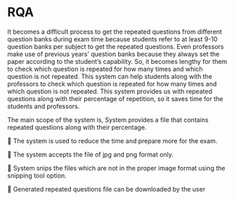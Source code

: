 # RQA
It becomes a difficult process to get the repeated questions from different question banks during exam time because students refer to at least 9-10 question banks per subject to get the repeated questions. Even professors make use of previous years' question banks because they always set the paper according to the student’s capability. So, it becomes lengthy for them to check which question is repeated for how many times and which question is not repeated. This system can help students along with the professors to check which question is repeated for how many times and which question is not repeated. This system provides us with repeated questions along with their percentage of repetition, so it saves time for the students and professors.

The main scope of the system is, System provides a file that contains repeated questions along with their percentage.

 The system is used to reduce the time and prepare more for the exam.

 The system accepts the file of jpg and png format only.

 System snips the files which are not in the proper image format using the snipping tool option.

 Generated repeated questions file can be downloaded by the user 
